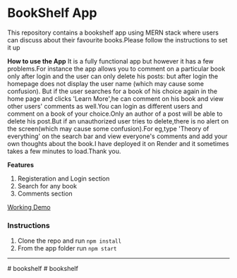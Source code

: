 # BookShelf App

This repository contains a bookshelf app using MERN stack where users can discuss about their favourite books.Please follow the instructions to set it up

**How to use the App**
It is a fully functional app but however it has a few problems.For instance the app allows you to comment on a particular book only after login and the user can only delete his posts: but after login the homepage does not display the user name (which may cause some confusion). But if the user searches for a book of his choice again in the home page and clicks 'Learn More',he can comment on his book and view other users' comments as well.You can login as different users and comment on a book of your choice.Only an author of a  post will be able to delete his post.But if an unauthorized user tries to delete,there is no alert on the screen(which may cause some confusion).For eg,type 'Theory of everything' on the search bar and view everyone's comments and add your own thoughts about the book.I have deployed it on Render and it sometimes takes a few minutes to load.Thank you.

**Features**
 
1. Registeration and Login section
2. Search for any book
3. Comments section 

[Working Demo](https://www.myapp.com)

### Instructions

1. Clone the repo and run ``npm install``
2. From the app folder run ``npm start``

---

#   b o o k s h e l f 
 
 #   b o o k s h e l f 
 
 
